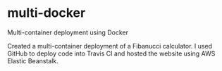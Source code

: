 # multi-docker
Multi-container deployment using Docker

Created a multi-container deployment of a Fibanucci calculator. I used GitHub to deploy code into Travis CI and hosted the website using AWS Elastic Beanstalk. 
